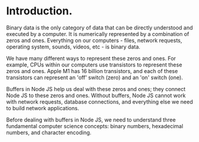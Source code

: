 # Introduction.

Binary data is the only category of data that can be directly understood and executed by a computer. It is numerically represented by a combination of zeros and ones. Everything on our computers - files, network requests, operating system, sounds, videos, etc - is binary data.

We have many different ways to represent these zeros and ones. For example, CPUs within our computers use transistors to represent these zeros and ones. Apple M1 has 16 billion transistors, and each of these transistors can represent an 'off' switch (zero) and an 'on' switch (one).

Buffers in Node JS help us deal with these zeros and ones; they connect Node JS to these zeros and ones. Without buffers, Node JS cannot work with network requests, database connections, and everything else we need to build network applications.

Before dealing with buffers in Node JS, we need to understand three fundamental computer science concepts: binary numbers, hexadecimal numbers, and character encoding.
